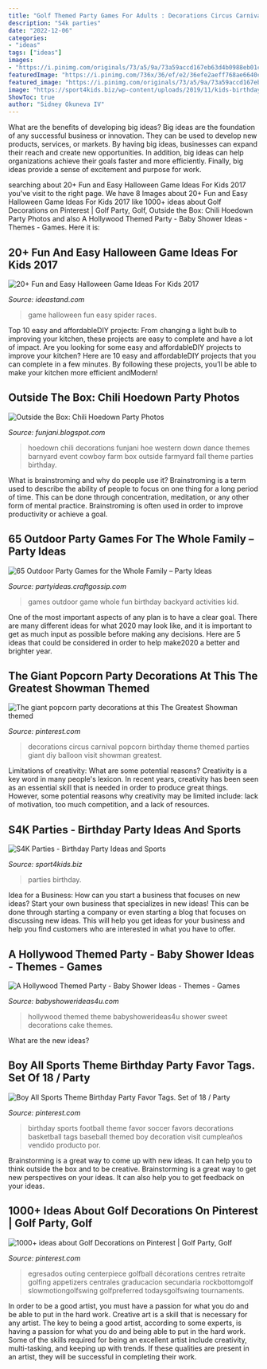 ```yaml
---
title: "Golf Themed Party Games For Adults : Decorations Circus Carnival Popcorn Birthday Theme Themed Parties Giant Diy Balloon Visit Showman Greatest"
description: "S4k parties"
date: "2022-12-06"
categories:
- "ideas"
tags: ["ideas"]
images:
- "https://i.pinimg.com/originals/73/a5/9a/73a59accd167eb63d4b0988eb01ce876.jpg"
featuredImage: "https://i.pinimg.com/736x/36/ef/e2/36efe2aeff768ae6640c554bd9b6ba3e.jpg"
featured_image: "https://i.pinimg.com/originals/73/a5/9a/73a59accd167eb63d4b0988eb01ce876.jpg"
image: "https://sport4kids.biz/wp-content/uploads/2019/11/kids-birthday-parties-e1578613640153.jpg"
ShowToc: true
author: "Sidney Okuneva IV"
---
```



What are the benefits of developing big ideas?
Big ideas are the foundation of any successful business or innovation. They can be used to develop new products, services, or markets. By having big ideas, businesses can expand their reach and create new opportunities. In addition, big ideas can help organizations achieve their goals faster and more efficiently. Finally, big ideas provide a sense of excitement and purpose for work.

	

		
searching about 20+ Fun and Easy Halloween Game Ideas For Kids 2017 you've visit to the right page. We have 8 Images about 20+ Fun and Easy Halloween Game Ideas For Kids 2017 like 1000+ ideas about Golf Decorations on Pinterest | Golf Party, Golf, Outside the Box: Chili Hoedown Party Photos and also A Hollywood Themed Party - Baby Shower Ideas - Themes - Games. Here it is:
		
    
## 20+ Fun And Easy Halloween Game Ideas For Kids 2017

<img loading=lazy src="https://ideastand.com/wp-content/uploads/2016/10/halloween-game-ideas-for-kids/8-halloween-game-ideas-for-kids.jpg" onerror="this.onerror=null;this.src='https://tse2.mm.bing.net/th?id=OIP.RPiQHDhO_mHl3GRWUQx-PwHaJ4&amp;pid=15.1';" alt="20+ Fun and Easy Halloween Game Ideas For Kids 2017">

_Source: ideastand.com_

>game halloween fun easy spider races. 

	

Top 10 easy and affordableDIY projects: From changing a light bulb to improving your kitchen, these projects are easy to complete and have a lot of impact.
Are you looking for some easy and affordableDIY projects to improve your kitchen? Here are 10 easy and affordableDIY projects that you can complete in a few minutes. By following these projects, you’ll be able to make your kitchen more efficient andModern!

    
## Outside The Box: Chili Hoedown Party Photos

<img loading=lazy src="http://3.bp.blogspot.com/-8i5By5IWvlQ/T1o4cjgivUI/AAAAAAAAA8E/EJRY8wrlu34/s1600/Blog+Barn+4+x+6.jpg" onerror="this.onerror=null;this.src='https://tse4.mm.bing.net/th?id=OIP.52rZsLdWgoHtAHqH7XFBkwHaLG&amp;pid=15.1';" alt="Outside the Box: Chili Hoedown Party Photos">

_Source: funjani.blogspot.com_

>hoedown chili decorations funjani hoe western down dance themes barnyard event cowboy farm box outside farmyard fall theme parties birthday. 

	

What is brainstroming and why do people use it?
Brainstroming is a term used to describe the ability of people to focus on one thing for a long period of time. This can be done through concentration, meditation, or any other form of mental practice. Brainstroming is often used in order to improve productivity or achieve a goal.

    
## 65 Outdoor Party Games For The Whole Family – Party Ideas

<img loading=lazy src="http://i0.wp.com/partyideas.craftgossip.com/files/2016/04/65-Outdoor-Party-Games.jpg?fit=455%2C1200" onerror="this.onerror=null;this.src='https://tse1.mm.bing.net/th?id=OIP.2j9iqbeRiOfhO0VZqtS1hAAAAA&amp;pid=15.1';" alt="65 Outdoor Party Games for the Whole Family – Party Ideas">

_Source: partyideas.craftgossip.com_

>games outdoor game whole fun birthday backyard activities kid. 

	

One of the most important aspects of any plan is to have a clear goal. There are many different ideas for what 2020 may look like, and it is important to get as much input as possible before making any decisions. Here are 5 ideas that could be considered in order to help make2020 a better and brighter year.

    
## The Giant Popcorn Party Decorations At This The Greatest Showman Themed

<img loading=lazy src="https://i.pinimg.com/736x/36/ef/e2/36efe2aeff768ae6640c554bd9b6ba3e.jpg" onerror="this.onerror=null;this.src='https://tse3.mm.bing.net/th?id=OIP.2OX-DNSTwtqB5920HkzW_gHaLG&amp;pid=15.1';" alt="The giant popcorn party decorations at this The Greatest Showman themed">

_Source: pinterest.com_

>decorations circus carnival popcorn birthday theme themed parties giant diy balloon visit showman greatest. 

	

Limitations of creativity: What are some potential reasons?
Creativity is a key word in many people's lexicon. In recent years, creativity has been seen as an essential skill that is needed in order to produce great things. However, some potential reasons why creativity may be limited include: lack of motivation, too much competition, and a lack of resources.

    
## S4K Parties - Birthday Party Ideas And Sports

<img loading=lazy src="https://sport4kids.biz/wp-content/uploads/2019/11/kids-birthday-parties-e1578613640153.jpg" onerror="this.onerror=null;this.src='https://tse2.mm.bing.net/th?id=OIP.c3l0qJKzaTxI0fdv-aFxOgHaE8&amp;pid=15.1';" alt="S4K Parties - Birthday Party Ideas and Sports">

_Source: sport4kids.biz_

>parties birthday. 

	

Idea for a Business: How can you start a business that focuses on new ideas?
Start your own business that specializes in new ideas! This can be done through starting a company or even starting a blog that focuses on discussing new ideas. This will help you get ideas for your business and help you find customers who are interested in what you have to offer.

    
## A Hollywood Themed Party - Baby Shower Ideas - Themes - Games

<img loading=lazy src="http://www.babyshowerideas4u.com/wp-content/uploads/2014/01/526554_626300797401133_1353692776_n.jpg" onerror="this.onerror=null;this.src='https://tse2.mm.bing.net/th?id=OIP.8uVsPW6wjK6MO1rtBtHv8gHaFj&amp;pid=15.1';" alt="A Hollywood Themed Party - Baby Shower Ideas - Themes - Games">

_Source: babyshowerideas4u.com_

>hollywood themed theme babyshowerideas4u shower sweet decorations cake themes. 

	

What are the new ideas?
 

    
## Boy All Sports Theme Birthday Party Favor Tags. Set Of 18 / Party

<img loading=lazy src="https://i.pinimg.com/originals/73/a5/9a/73a59accd167eb63d4b0988eb01ce876.jpg" onerror="this.onerror=null;this.src='https://tse4.mm.bing.net/th?id=OIP.ZZgw7CGz6sq2mKPnvI8QVgHaLH&amp;pid=15.1';" alt="Boy All Sports Theme Birthday Party Favor Tags. Set of 18 / Party">

_Source: pinterest.com_

>birthday sports football theme favor soccer favors decorations basketball tags baseball themed boy decoration visit cumpleaños vendido producto por. 

	

Brainstorming is a great way to come up with new ideas. It can help you to think outside the box and to be creative. Brainstorming is a great way to get new perspectives on your ideas. It can also help you to get feedback on your ideas.

    
## 1000+ Ideas About Golf Decorations On Pinterest | Golf Party, Golf

<img loading=lazy src="https://i.pinimg.com/736x/65/29/05/65290542ac39120baf47ef23f7cf08ac--sports-centerpieces-golf-decorations.jpg" onerror="this.onerror=null;this.src='https://tse3.mm.bing.net/th?id=OIP.ESabBlYUz9djq2j1FuY4HAHaJ4&amp;pid=15.1';" alt="1000+ ideas about Golf Decorations on Pinterest | Golf Party, Golf">

_Source: pinterest.com_

>egresados outing centerpiece golfball décorations centres retraite golfing appetizers centrales graducacion secundaria rockbottomgolf slowmotiongolfswing golfpreferred todaysgolfswing tournaments. 

	

In order to be a good artist, you must have a passion for what you do and be able to put in the hard work.
Creative art is a skill that is necessary for any artist. The key to being a good artist, according to some experts, is having a passion for what you do and being able to put in the hard work. Some of the skills required for being an excellent artist include creativity, multi-tasking, and keeping up with trends. If these qualities are present in an artist, they will be successful in completing their work.

